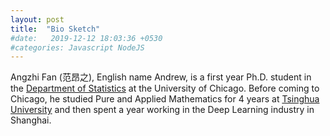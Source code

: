 ```yaml
---
layout: post
title:  "Bio Sketch"
#date:   2019-12-12 18:03:36 +0530
#categories: Javascript NodeJS
---
```

Angzhi Fan (范昂之), English name Andrew, is a first year Ph.D. student in the [Department of Statistics][stat] at the University of Chicago. Before coming to Chicago, he studied Pure and Applied Mathematics for 4 years at [Tsinghua University][thu] and then spent a year working in the Deep Learning industry in Shanghai. 

[stat]: https://stat.uchicago.edu 
[thu]: https://www.tsinghua.edu.cn/publish/thu2018en/index.html
